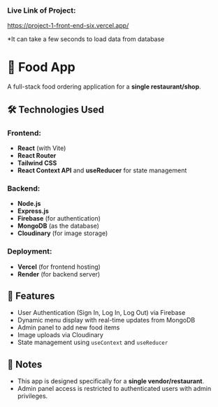 ### Live Link of Project:
https://project-1-front-end-six.vercel.app/

*It can take a few seconds to load data from database


# 🍔 Food App

A full-stack food ordering application for a **single restaurant/shop**.

## 🛠️ Technologies Used

### Frontend:
- **React** (with Vite)
- **React Router**
- **Tailwind CSS**
- **React Context API** and **useReducer** for state management

### Backend:
- **Node.js**
- **Express.js**
- **Firebase** (for authentication)
- **MongoDB** (as the database)
- **Cloudinary** (for image storage)

### Deployment:
- **Vercel** (for frontend hosting)
- **Render** (for backend server)

## 🔐 Features

- User Authentication (Sign In, Log In, Log Out) via Firebase
- Dynamic menu display with real-time updates from MongoDB
- Admin panel to add new food items
- Image uploads via Cloudinary
- State management using `useContext` and `useReducer`

## 📌 Notes

- This app is designed specifically for a **single vendor/restaurant**.
- Admin panel access is restricted to authenticated users with admin privileges.
